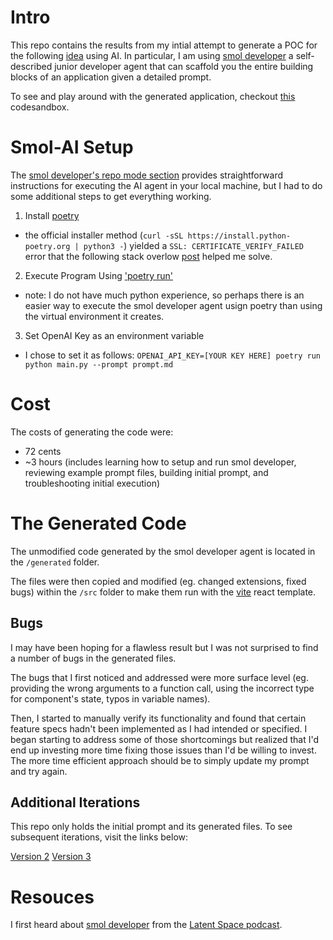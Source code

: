 # Intro

This repo contains the results from my intial attempt to generate a POC for the following [idea](https://handsome-femur-998.notion.site/TBD-d2425bb47fc1408e90e4ab928590f0bb?pvs=4) using AI. In particular, I am using [smol developer](https://github.com/smol-ai/developer) a self-described junior developer agent that can scaffold you the entire building blocks of an application given a detailed prompt.

To see and play around with the generated application, checkout [this](https://codesandbox.io/p/github/ermartinez13/poc-with-smol-v1/main?file=/README.md&workspaceId=ce2ee9c5-9e3c-4906-8a66-51ac2d9f846b) codesandbox.

# Smol-AI Setup

The [smol developer's repo mode section](https://github.com/smol-ai/developer#in-git-repo-mode) provides straightforward instructions for executing the AI agent in your local machine, but I had to do some additional steps to get everything working.

1. Install [poetry](https://python-poetry.org/docs/#installation)

- the official installer method (`curl -sSL https://install.python-poetry.org | python3 -`) yielded a `SSL: CERTIFICATE_VERIFY_FAILED` error that the following stack overlow [post](https://stackoverflow.com/questions/52805115/certificate-verify-failed-unable-to-get-local-issuer-certificate) helped me solve.

2. Execute Program Using ['poetry run'](https://python-poetry.org/docs/basic-usage/#using-your-virtual-environment)

- note: I do not have much python experience, so perhaps there is an easier way to execute the smol developer agent usign poetry than using the virtual environment it creates.

3. Set OpenAI Key as an environment variable

- I chose to set it as follows: `OPENAI_API_KEY=[YOUR KEY HERE] poetry run python main.py --prompt prompt.md`

# Cost

The costs of generating the code were:

- 72 cents
- ~3 hours (includes learning how to setup and run smol developer, reviewing example prompt files, building initial prompt, and troubleshooting initial execution)

# The Generated Code

The unmodified code generated by the smol developer agent is located in the `/generated` folder.

The files were then copied and modified (eg. changed extensions, fixed bugs) within the `/src` folder to make them run with the [vite](https://vitejs.dev/) react template.

## Bugs

I may have been hoping for a flawless result but I was not surprised to find a number of bugs in the generated files.

The bugs that I first noticed and addressed were more surface level (eg. providing the wrong arguments to a function call, using the incorrect type for component's state, typos in variable names).

Then, I started to manually verify its functionality and found that certain feature specs hadn't been implemented as I had intended or specified. I began starting to address some of those shortcomings but realized that I'd end up investing more time fixing those issues than I'd be willing to invest. The more time efficient approach should be to simply update my prompt and try again.

## Additional Iterations

This repo only holds the initial prompt and its generated files. To see subsequent iterations, visit the links below:

[Version 2](https://github.com/ermartinez13/poc-with-smol-v2)
[Version 3](https://github.com/ermartinez13/tbd-poc-v1)

# Resouces

I first heard about [smol developer](https://github.com/smol-ai/developer) from the [Latent Space podcast](https://www.latent.space/podcast).

